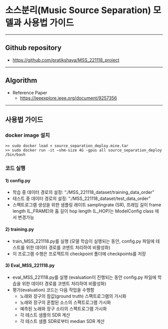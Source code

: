 # 소스분리(Music Source Separation) 모델과 사용법 가이드

-------

## Github repository
- https://github.com/pratikshaya/MSS_221118_project

-------
## Algorithm
- Reference Paper 
  - https://ieeexplore.ieee.org/document/9257356

-------

## 사용법 가이드
### docker image 설치
```
>> sudo docker load < source_separation_deploy.mine.tar
>> sudo docker run -it —shm-size 4G -gpus all source_separation_deploy /bin/bash
```

### 코드 실행

#### 1)	config.py
-	학습 중 데이터 경로의 설정:
“./MSS_221118_dataset/training_data_order”
-	테스트 중 데이터 경로의 설정: 
“./MSS_221118_dataset/test_data_order”
-	스팩트로그램 생성을 위한 샘플링 래이트 samplingrate (SR), 프래임 길이 frame length (L_FRAME)와 홉 길이 hop length (L_HOP)는  ModelConfig class 에서 변경가능

#### 2) training.py
-	train_MSS_221118.py를 실행 (모델 학습이 실행되는 동안, config.py 파일에 테스트를 위한 데이터 경로를 코멘트 처리하여 비활성화)
-	이 프로그램 수행은 프로젝트의 checkpoint 폴더에 checkpoints를 저장 

#### 3) Eval_MSS_221118.py
-	eval_MSS_221118.py를 실행 (evaluation이 진행되는 동안 config.py 파일에 학습을 위한 데이터 경로를 코멘트 처리하여 비활성화) 
-	평가(evaluation) 코드는 다음 작업을 수행함
    - 노래와 장구의 참값(ground truth) 스팩트로그램의 가시화 
    - 노래와 장구의 혼합된 소스의 스팩트로그램 가시화
    - 예측된 노래와 장구 소리의 스팩트로그램 가시화
    - 각 테스트 샘플의 SDR 계산 
    - 각 테스트 샘플 SDR로부터 median SDR 계산